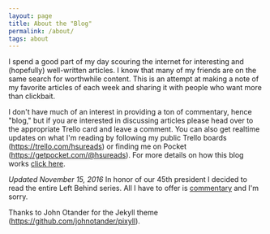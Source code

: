 ```yaml
---
layout: page
title: About the "Blog"
permalink: /about/
tags: about
---
```

I spend a good part of my day scouring the internet for interesting and (hopefully) well-written articles. I know that many of my friends are on the same search for worthwhile content. This is an attempt at making a note of my favorite articles of each week and sharing it with people who want more than clickbait.

I don't have much of an interest in providing a ton of commentary, hence "blog," but if you are interested in discussing articles please head over to the appropriate Trello card and leave a comment. You can also get realtime updates on what I'm reading by following my public Trello boards (<a href="https://trello.com/hsureads">https://trello.com/hsureads</a>) or finding me on Pocket (<a href="https://getpocket.com/@hsureads">https://getpocket.com/@hsureads</a>). For more details on how this blog works <a href="https://hsureads.github.io/about/trello/2016/11/03/site-launch/">click here</a>.

*Updated November 15, 2016* In honor of our 45th president I decided to read the entire Left Behind series. All I have to offer is <a href="https://hsureads.github.io/category/bridge-to-carpathia">commentary</a> and I'm sorry.

Thanks to John Otander for the Jekyll theme (<a href="https://github.com/johnotander/pixyll">https://github.com/johnotander/pixyll</a>).
